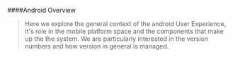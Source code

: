 ####Android Overview

>Here we explore the general context of the android User Experience, it's role in the mobile platform space and the components that make up the the system. We are particularly interested in the version numbers and how version in general is managed.
